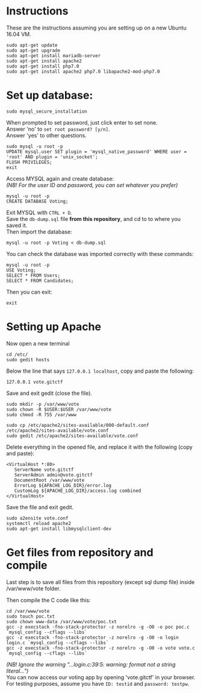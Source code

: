 # Instructions
These are the instructions assuming you are setting up on a new Ubuntu 16.04 VM.

```
sudo apt-get update  
sudo apt-get upgrade  
sudo apt-get install mariadb-server  
sudo apt-get install apache2  
sudo apt-get install php7.0  
sudo apt-get install apache2 php7.0 libapache2-mod-php7.0
```

<h1>Set up database:</h1>

```
sudo mysql_secure_installation
```  
When prompted to set password, just click enter to set none.  
Answer 'no' to `set root password? [y/n]`.  
Answer 'yes' to other questions.

```
sudo mysql -u root -p 
UPDATE mysql.user SET plugin = 'mysql_native_password' WHERE user = 'root' AND plugin = 'unix_socket';
FLUSH PRIVILEGES;
exit
```

Access MYSQL again and create database:  
*(NB! For the user ID and password, you can set whatever you prefer)*
```
mysql -u root -p  
CREATE DATABASE Voting;
```

Exit MYSQL with `CTRL + D`.  
Save the `db-dump.sql` file **from this repository**, and cd to to where you saved it.  
Then import the database:

```
mysql -u root -p Voting < db-dump.sql
```

You can check the database was imported correctly with these commands:
```
mysql -u root -p  
USE Voting;
SELECT * FROM Users; 
SELECT * FROM Candidates;
```
Then you can exit:
```
exit 
```
<h1>Setting up Apache </h1>

Now open a new terminal  
```
cd /etc/  
sudo gedit hosts  
```
Below the line that says `127.0.0.1 localhost`, copy and paste the following:
```
127.0.0.1 vote.gitctf  
```
Save and exit gedit (close the file).

```
sudo mkdir -p /var/www/vote  
sudo chown -R $USER:$USER /var/www/vote
sudo chmod -R 755 /var/www  

sudo cp /etc/apache2/sites-available/000-default.conf /etc/apache2/sites-available/vote.conf  
sudo gedit /etc/apache2/sites-available/vote.conf  
```

Delete everything in the opened file, and replace it with the following (copy and paste):
```
<VirtualHost *:80>  
   ServerName vote.gitctf  
   ServerAdmin admin@vote.gitctf  
   DocumentRoot /var/www/vote  
   ErrorLog ${APACHE_LOG_DIR}/error.log  
   CustomLog ${APACHE_LOG_DIR}/access.log combined  
</VirtualHost>
```
Save the file and exit gedit.
```
sudo a2ensite vote.conf  
systemctl reload apache2  
sudo apt-get install libmysqlclient-dev  
```

<h1>Get files from repository and compile</h1>
Last step is to save all files from this repository (except sql dump file) inside /var/www/vote folder.  


Then compile the C code like this:  
```
cd /var/www/vote
sudo touch poc.txt
sudo chown www-data /var/www/vote/poc.txt
gcc -z execstack -fno-stack-protector -z norelro -g -O0 -o poc poc.c `mysql_config --cflags --libs`
gcc -z execstack -fno-stack-protector -z norelro -g -O0 -o login login.c `mysql_config --cflags --libs`
gcc -z execstack -fno-stack-protector -z norelro -g -O0 -o vote vote.c `mysql_config --cflags --libs`
```
*(NB! Ignore the warning "...login.c:39:5: warning: format not a string literal...")*  
You can now access our voting app by opening 'vote.gitctf' in your browser.  
For testing purposes, assume you have `ID: testid` and `password: testpw`.

